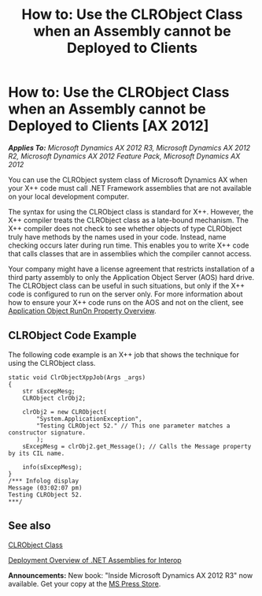 ﻿---
title: 'How to: Use the CLRObject Class when an Assembly cannot be Deployed to Clients'
TOCTitle: 'How to: Use the CLRObject Class when an Assembly cannot be Deployed to Clients'
ms:assetid: 70b933e8-dda9-4a71-9c8d-ef02fa16cb72
ms:mtpsurl: https://msdn.microsoft.com/en-us/library/Hh538480(v=AX.60)
ms:contentKeyID: 39508913
ms.date: 05/18/2015
mtps_version: v=AX.60
---

# How to: Use the CLRObject Class when an Assembly cannot be Deployed to Clients [AX 2012]


_**Applies To:** Microsoft Dynamics AX 2012 R3, Microsoft Dynamics AX 2012 R2, Microsoft Dynamics AX 2012 Feature Pack, Microsoft Dynamics AX 2012_

You can use the CLRObject system class of Microsoft Dynamics AX when your X++ code must call .NET Framework assemblies that are not available on your local development computer.

The syntax for using the CLRObject class is standard for X++. However, the X++ compiler treats the CLRObject class as a late-bound mechanism. The X++ compiler does not check to see whether objects of type CLRObject truly have methods by the names used in your code. Instead, name checking occurs later during run time. This enables you to write X++ code that calls classes that are in assemblies which the compiler cannot access.

Your company might have a license agreement that restricts installation of a third party assembly to only the Application Object Server (AOS) hard drive. The CLRObject class can be useful in such situations, but only if the X++ code is configured to run on the server only. For more information about how to ensure your X++ code runs on the AOS and not on the client, see [Application Object RunOn Property Overview](application-object-runon-property-overview.md).

## CLRObject Code Example

The following code example is an X++ job that shows the technique for using the CLRObject class.

    static void ClrObjectXppJob(Args _args)
    {
        str sExcepMesg;
        CLRObject clrObj2;
    
        clrObj2 = new CLRObject(
            "System.ApplicationException",
            "Testing CLRObject 52." // This one parameter matches a constructor signature.
            );
        sExcepMesg = clrObj2.get_Message(); // Calls the Message property by its CIL name.
        
        info(sExcepMesg);
    }
    /*** Infolog display
    Message (03:02:07 pm)
    Testing CLRObject 52.
    ***/

## See also

[CLRObject Class](https://msdn.microsoft.com/en-us/library/gg803404\(v=ax.60\))

[Deployment Overview of .NET Assemblies for Interop](deployment-overview-of-net-assemblies-for-interop.md)

  
**Announcements:** New book: "Inside Microsoft Dynamics AX 2012 R3" now available. Get your copy at the [MS Press Store](https://www.microsoftpressstore.com/store/inside-microsoft-dynamics-ax-2012-r3-9780735685109).

